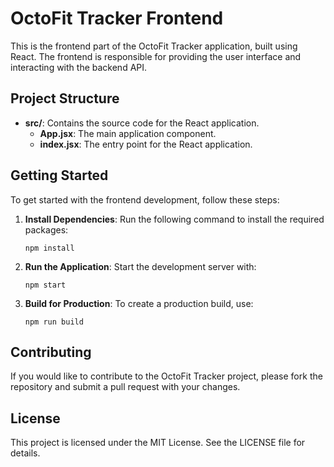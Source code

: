 # OctoFit Tracker Frontend

This is the frontend part of the OctoFit Tracker application, built using React. The frontend is responsible for providing the user interface and interacting with the backend API.

## Project Structure

- **src/**: Contains the source code for the React application.
  - **App.jsx**: The main application component.
  - **index.jsx**: The entry point for the React application.

## Getting Started

To get started with the frontend development, follow these steps:

1. **Install Dependencies**: Run the following command to install the required packages:
   ```
   npm install
   ```

2. **Run the Application**: Start the development server with:
   ```
   npm start
   ```

3. **Build for Production**: To create a production build, use:
   ```
   npm run build
   ```

## Contributing

If you would like to contribute to the OctoFit Tracker project, please fork the repository and submit a pull request with your changes.

## License

This project is licensed under the MIT License. See the LICENSE file for details.